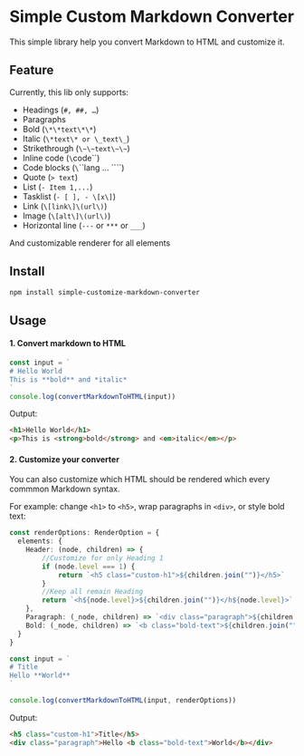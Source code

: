 # Simple Custom Markdown Converter
This simple library help you convert Markdown to HTML and customize it.

## Feature
Currently, this lib only supports:
- Headings (`#, ##, …`)
- Paragraphs
- Bold (`\*\*text\*\*`)
- Italic (`\*text\* or \_text\_`)
- Strikethrough (`\~\~text\~\~`)
- Inline code (`\`code\``)
- Code blocks (`\`\`\`lang ... \`\`\``)
- Quote (`> text`)
- List (`- Item 1,...`)
- Tasklist (`- [ ], - \[x\]`)
- Link (`\[link\]\(url\)`)
- Image (`\[alt\]\(url\)`)
- Horizontal line (`---` or `***` or `___`)

And customizable renderer for all elements

## Install
```bash
npm install simple-customize-markdown-converter
```

## Usage
#### 1. Convert markdown to HTML
```js
const input = `
# Hello World
This is **bold** and *italic*
`
console.log(convertMarkdownToHTML(input))
```
Output:
```html
<h1>Hello World</h1>
<p>This is <strong>bold</strong> and <em>italic</em></p>
```

#### 2. Customize your converter
You can also customize which HTML should be rendered which every commmon Markdown syntax.

For example: change `<h1>` to `<h5>`, wrap paragraphs in `<div>`, or style bold text:
```ts
const renderOptions: RenderOption = {
  elements: {
    Header: (node, children) => {
        //Customize for only Heading 1
        if (node.level === 1) {
            return `<h5 class="custom-h1">${children.join("")}</h5>`
        }
        //Keep all remain Heading
        return `<h${node.level}>${children.join("")}</h${node.level}>`
    },
    Paragraph: (_node, children) => `<div class="paragraph">${children.join("")}</div>`,
    Bold: (_node, children) => `<b class="bold-text">${children.join("")}</b>`,
  }
}

const input = `
# Title
Hello **World**
`

console.log(convertMarkdownToHTML(input, renderOptions))
```

Output:
```html
<h5 class="custom-h1">Title</h5>
<div class="paragraph">Hello <b class="bold-text">World</b></div>
```